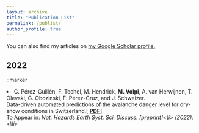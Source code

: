 ```yaml
---
layout: archive
title: "Publication List"
permalink: /publist/
author_profile: true
---
```


You can also find my articles on <u><a href="https://scholar.google.ch/citations?user=3G-Oh2YAAAAJ&hl=en">my Google Scholar profile</a>.</u>

## 2022 

::marker <li>C. Pérez-Guillén, F. Techel, M. Hendrick, <b>M. Volpi</b>, A. van
Herwijnen, T. Olevski, G. Obozinski, F. Pérez-Cruz, and J. Schweizer. 
<br> Data-driven automated predictions of the avalanche danger level
for dry-snow conditions in Switzerland.[ <b><a href="https://nhess.copernicus.org/preprints/nhess-2021-341/" target="_blank">PDF</a></b>] <br> To Appear in: <i>Nat. Hazards Earth Syst. Sci. Discuss. [preprint]<\i> (2022). <\li>

<!-- <li>Chenlin Meng, Yutong He, Yang Song, Jiaming Song, Jiajun Wu, Jun-Yan Zhu, <b>Stefano Ermon</b><br> 
SDEdit: Guided Image Synthesis and Editing with Stochastic Differential Equations [<b><a href="https://arxiv.org/pdf/2108.01073.pdf" target="_blank">PDF</a></b>] <br>
<shrtconf>ICLR-22</shrtconf>. To appear in <i>Proc. 10th International Conference on Learning Representations</i>, 2022.
</li> -->
